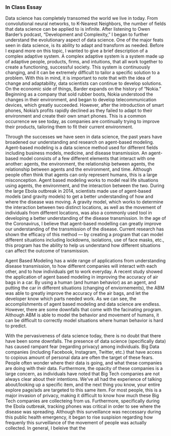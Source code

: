 ### In Class Essay 

Data science has completely transomed the world we live in today. From convolutional neural networks, to K-Nearest Neighbors, the number of fields that data science can be applied to is infinite. After listening to Owen Barder’s podcast, “Development and Complexity,” I began to further understand the evolutionary aspect of data science. One of the major feats seen in data science, is its ability to adapt and transform as needed. Before I expand more on this topic, I wanted to give a brief description of a complex adaptive system. A complex adaptive system is a system made up of adaptive people, products, firms, and intuitions, that all work together to create a functioning, successful society. This system is continuously changing, and it can be extremely difficult to tailor a specific solution to a problem. With this in mind, it is important to note that with the idea of change and adaptability, data scientists can continue to develop solutions. On the economic side of things, Barder expands on the history of “Nokia.” Beginning as a company that sold rubber boots, Nokia understood the changes in their environment, and began to develop telecommunication devices, which greatly succeeded. However, after the introduction of smart phones, Nokia’s profits rapidly declined as they failed to adapt to their environment and create their own smart phones. This is a common occurrence we see today, as companies are continually trying to improve their products, tailoring them to fit their current environment.            

Through the successes we have seen in data science, the past years have broadened our understanding and research on agent-based modeling. Agent-based modeling is a data science method used for different fields including business models, medicine, and disease transmission. An agent-based model consists of a few different elements that interact with one another: agents, the environment, the relationship between agents, the relationship between agents and the environment, and time. Although people often think that agents can only represent humans, this is a large misconception. Agent based modeling works to model real life situations using agents, the environment, and the interaction between the two. During the large Ebola outbreak in 2014, scientists made use of agent-based models (and gravity models) to get a better understanding of how and where the disease was moving. A gravity model, which works to determine the interaction between two distinct locations, as well as the movement of individuals from different locations, was also a commonly used tool in developing a better understanding of the disease transmission. In the age of the Coronavirus, I believe that agent-based modelling can greatly improve our understanding of the transmission of the disease. Current research has shown the efficacy of this method –– by creating a program that can model different situations including lockdowns, isolations, use of face masks, etc., this program has the ability to help us understand how different situations can affect the outcome of transmission.

Agent Based Modeling has a wide range of applications from understanding disease transmission, to how different companies will interact with each other, and to how individuals get to work everyday. A recent study showed the application of agent based modeling in improving the accuracy of air bags in a car. By using a human (and human behavior) as an agent, and putting the car in different situations (changing of enviornements), the ABM was able to greatly improve the accuracy of the air bags, and let the developer know which parts needed work. As we can see, the accomplishments of agent based modeling and data science are endless. However, there are some downfalls that come with the facinating program. Although ABM is able to model the behavior and movement of humans, it can be difficult to correctly model situations where human behavior is hard to predict. 

With the pervasiveness of data science today, there is no doubt that there have been some downfalls. The presence of data science (specifically data) has caused rampant fear (regarding privacy) among individuals. Big Data companies (including Facebook, Instagram, Twitter, etc.) that have access to copious amount of personal data are often the target of these fears. People often wonder where their data is going, and what these companies are doing with their data. Furthermore, the opacity of these companies is a large concern, as individuals have noted that Big Tech companies are not always clear about their intentions. We've all had the experience of talking about/looking up a specific item, and the next thing you know, your entire explore page/ads are targeted to this same item. For most people, this is a major invasion of privacy, making it difficult to know how much these Big Tech companies are collecteing from us. Furthermore, specifically during the Ebola outbreak, tracking phones was critical in order to see where the disease was spreading. Although this surveillance was neccessary during this public health emergency, it began to rise suspision regarding how frequenly this surveillance of the movement of people was actually collected. In general, I beleive that the        
